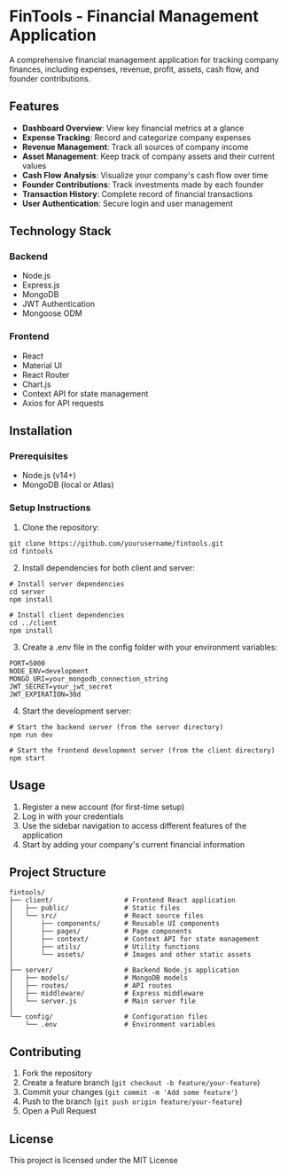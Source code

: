 # FinTools - Financial Management Application

A comprehensive financial management application for tracking company finances, including expenses, revenue, profit, assets, cash flow, and founder contributions.

## Features

- **Dashboard Overview**: View key financial metrics at a glance
- **Expense Tracking**: Record and categorize company expenses
- **Revenue Management**: Track all sources of company income
- **Asset Management**: Keep track of company assets and their current values
- **Cash Flow Analysis**: Visualize your company's cash flow over time
- **Founder Contributions**: Track investments made by each founder
- **Transaction History**: Complete record of financial transactions
- **User Authentication**: Secure login and user management

## Technology Stack

### Backend
- Node.js
- Express.js
- MongoDB
- JWT Authentication
- Mongoose ODM

### Frontend
- React
- Material UI
- React Router
- Chart.js
- Context API for state management
- Axios for API requests

## Installation

### Prerequisites
- Node.js (v14+)
- MongoDB (local or Atlas)

### Setup Instructions

1. Clone the repository:
```
git clone https://github.com/yourusername/fintools.git
cd fintools
```

2. Install dependencies for both client and server:
```
# Install server dependencies
cd server
npm install

# Install client dependencies
cd ../client
npm install
```

3. Create a .env file in the config folder with your environment variables:
```
PORT=5000
NODE_ENV=development
MONGO_URI=your_mongodb_connection_string
JWT_SECRET=your_jwt_secret
JWT_EXPIRATION=30d
```

4. Start the development server:
```
# Start the backend server (from the server directory)
npm run dev

# Start the frontend development server (from the client directory)
npm start
```

## Usage

1. Register a new account (for first-time setup)
2. Log in with your credentials
3. Use the sidebar navigation to access different features of the application
4. Start by adding your company's current financial information

## Project Structure

```
fintools/
├── client/                  # Frontend React application
│   ├── public/              # Static files
│   └── src/                 # React source files
│       ├── components/      # Reusable UI components
│       ├── pages/           # Page components
│       ├── context/         # Context API for state management
│       ├── utils/           # Utility functions
│       └── assets/          # Images and other static assets
│
├── server/                  # Backend Node.js application
│   ├── models/              # MongoDB models
│   ├── routes/              # API routes
│   ├── middleware/          # Express middleware
│   └── server.js            # Main server file
│
└── config/                  # Configuration files
    └── .env                 # Environment variables
```

## Contributing

1. Fork the repository
2. Create a feature branch (`git checkout -b feature/your-feature`)
3. Commit your changes (`git commit -m 'Add some feature'`)
4. Push to the branch (`git push origin feature/your-feature`)
5. Open a Pull Request

## License

This project is licensed under the MIT License 